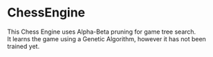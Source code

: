 # ChessEngine

This Chess Engine uses Alpha-Beta pruning for game tree search. <br />
It learns the game using a Genetic Algorithm, however it has not been trained yet.
